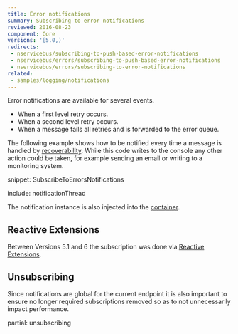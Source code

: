 ```yaml
---
title: Error notifications
summary: Subscribing to error notifications
reviewed: 2016-08-23
component: Core
versions: '[5.0,)'
redirects:
 - nservicebus/subscribing-to-push-based-error-notifications
 - nservicebus/errors/subscribing-to-push-based-error-notifications
 - nservicebus/errors/subscribing-to-error-notifications
related:
 - samples/logging/notifications
---
```


Error notifications are available for several events.

 * When a first level retry occurs.
 * When a second level retry occurs.
 * When a message fails all retries and is forwarded to the error queue.

The following example shows how to be notified every time a message is handled by [recoverability](/nservicebus/recoverability/). While this code writes to the console any other action could be taken, for example sending an email or writing to a monitoring system.

snippet: SubscribeToErrorsNotifications

include: notificationThread

The notification instance is also injected into the [container](/nservicebus/containers/).


## Reactive Extensions

Between Versions 5.1 and 6 the subscription was done via [Reactive Extensions](https://msdn.microsoft.com/en-au/data/gg577609.aspx).


## Unsubscribing

Since notifications are global for the current endpoint it is also important to ensure no longer required subscriptions removed so as to not unnecessarily impact performance.

partial: unsubscribing